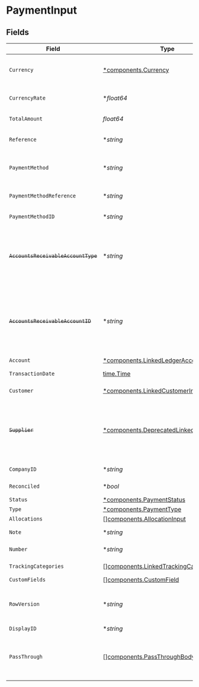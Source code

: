 # PaymentInput


## Fields

| Field                                                                                                                                                                              | Type                                                                                                                                                                               | Required                                                                                                                                                                           | Description                                                                                                                                                                        | Example                                                                                                                                                                            |
| ---------------------------------------------------------------------------------------------------------------------------------------------------------------------------------- | ---------------------------------------------------------------------------------------------------------------------------------------------------------------------------------- | ---------------------------------------------------------------------------------------------------------------------------------------------------------------------------------- | ---------------------------------------------------------------------------------------------------------------------------------------------------------------------------------- | ---------------------------------------------------------------------------------------------------------------------------------------------------------------------------------- |
| `Currency`                                                                                                                                                                         | [*components.Currency](../../models/components/currency.md)                                                                                                                        | :heavy_minus_sign:                                                                                                                                                                 | Indicates the associated currency for an amount of money. Values correspond to [ISO 4217](https://en.wikipedia.org/wiki/ISO_4217).                                                 | USD                                                                                                                                                                                |
| `CurrencyRate`                                                                                                                                                                     | **float64*                                                                                                                                                                         | :heavy_minus_sign:                                                                                                                                                                 | Currency Exchange Rate at the time entity was recorded/generated.                                                                                                                  | 0.69                                                                                                                                                                               |
| `TotalAmount`                                                                                                                                                                      | *float64*                                                                                                                                                                          | :heavy_check_mark:                                                                                                                                                                 | The total amount of the transaction or record                                                                                                                                      | 49.99                                                                                                                                                                              |
| `Reference`                                                                                                                                                                        | **string*                                                                                                                                                                          | :heavy_minus_sign:                                                                                                                                                                 | Optional transaction reference message ie: Debit remittance detail.                                                                                                                | 123456                                                                                                                                                                             |
| `PaymentMethod`                                                                                                                                                                    | **string*                                                                                                                                                                          | :heavy_minus_sign:                                                                                                                                                                 | Payment method used for the transaction, such as cash, credit card, bank transfer, or check                                                                                        | cash                                                                                                                                                                               |
| `PaymentMethodReference`                                                                                                                                                           | **string*                                                                                                                                                                          | :heavy_minus_sign:                                                                                                                                                                 | Optional reference message returned by payment method on processing                                                                                                                | 123456                                                                                                                                                                             |
| `PaymentMethodID`                                                                                                                                                                  | **string*                                                                                                                                                                          | :heavy_minus_sign:                                                                                                                                                                 | A unique identifier for an object.                                                                                                                                                 | 12345                                                                                                                                                                              |
| ~~`AccountsReceivableAccountType`~~                                                                                                                                                | **string*                                                                                                                                                                          | :heavy_minus_sign:                                                                                                                                                                 | : warning: ** DEPRECATED **: This will be removed in a future release, please migrate away from it as soon as possible.<br/><br/>Type of accounts receivable account.              | Account                                                                                                                                                                            |
| ~~`AccountsReceivableAccountID`~~                                                                                                                                                  | **string*                                                                                                                                                                          | :heavy_minus_sign:                                                                                                                                                                 | : warning: ** DEPRECATED **: This will be removed in a future release, please migrate away from it as soon as possible.<br/><br/>Unique identifier for the account to allocate payment to. | 123456                                                                                                                                                                             |
| `Account`                                                                                                                                                                          | [*components.LinkedLedgerAccountInput](../../models/components/linkedledgeraccountinput.md)                                                                                        | :heavy_minus_sign:                                                                                                                                                                 | N/A                                                                                                                                                                                |                                                                                                                                                                                    |
| `TransactionDate`                                                                                                                                                                  | [time.Time](https://pkg.go.dev/time#Time)                                                                                                                                          | :heavy_check_mark:                                                                                                                                                                 | The date of the transaction - YYYY:MM::DDThh:mm:ss.sTZD                                                                                                                            | 2021-05-01T12:00:00.000Z                                                                                                                                                           |
| `Customer`                                                                                                                                                                         | [*components.LinkedCustomerInput](../../models/components/linkedcustomerinput.md)                                                                                                  | :heavy_minus_sign:                                                                                                                                                                 | The customer this entity is linked to.                                                                                                                                             |                                                                                                                                                                                    |
| ~~`Supplier`~~                                                                                                                                                                     | [*components.DeprecatedLinkedSupplierInput](../../models/components/deprecatedlinkedsupplierinput.md)                                                                              | :heavy_minus_sign:                                                                                                                                                                 | : warning: ** DEPRECATED **: This will be removed in a future release, please migrate away from it as soon as possible.<br/><br/>The supplier this entity is linked to.            |                                                                                                                                                                                    |
| `CompanyID`                                                                                                                                                                        | **string*                                                                                                                                                                          | :heavy_minus_sign:                                                                                                                                                                 | The company or subsidiary id the transaction belongs to                                                                                                                            | 12345                                                                                                                                                                              |
| `Reconciled`                                                                                                                                                                       | **bool*                                                                                                                                                                            | :heavy_minus_sign:                                                                                                                                                                 | Indicates if the transaction has been reconciled.                                                                                                                                  | true                                                                                                                                                                               |
| `Status`                                                                                                                                                                           | [*components.PaymentStatus](../../models/components/paymentstatus.md)                                                                                                              | :heavy_minus_sign:                                                                                                                                                                 | Status of payment                                                                                                                                                                  | authorised                                                                                                                                                                         |
| `Type`                                                                                                                                                                             | [*components.PaymentType](../../models/components/paymenttype.md)                                                                                                                  | :heavy_minus_sign:                                                                                                                                                                 | Type of payment                                                                                                                                                                    | accounts_receivable                                                                                                                                                                |
| `Allocations`                                                                                                                                                                      | [][components.AllocationInput](../../models/components/allocationinput.md)                                                                                                         | :heavy_minus_sign:                                                                                                                                                                 | N/A                                                                                                                                                                                |                                                                                                                                                                                    |
| `Note`                                                                                                                                                                             | **string*                                                                                                                                                                          | :heavy_minus_sign:                                                                                                                                                                 | Note associated with the transaction                                                                                                                                               | Some notes about this transaction                                                                                                                                                  |
| `Number`                                                                                                                                                                           | **string*                                                                                                                                                                          | :heavy_minus_sign:                                                                                                                                                                 | Number associated with the transaction                                                                                                                                             | 123456                                                                                                                                                                             |
| `TrackingCategories`                                                                                                                                                               | [][components.LinkedTrackingCategory](../../models/components/linkedtrackingcategory.md)                                                                                           | :heavy_minus_sign:                                                                                                                                                                 | A list of linked tracking categories.                                                                                                                                              |                                                                                                                                                                                    |
| `CustomFields`                                                                                                                                                                     | [][components.CustomField](../../models/components/customfield.md)                                                                                                                 | :heavy_minus_sign:                                                                                                                                                                 | N/A                                                                                                                                                                                |                                                                                                                                                                                    |
| `RowVersion`                                                                                                                                                                       | **string*                                                                                                                                                                          | :heavy_minus_sign:                                                                                                                                                                 | A binary value used to detect updates to a object and prevent data conflicts. It is incremented each time an update is made to the object.                                         | 1-12345                                                                                                                                                                            |
| `DisplayID`                                                                                                                                                                        | **string*                                                                                                                                                                          | :heavy_minus_sign:                                                                                                                                                                 | Id to be displayed.                                                                                                                                                                | 123456                                                                                                                                                                             |
| `PassThrough`                                                                                                                                                                      | [][components.PassThroughBody](../../models/components/passthroughbody.md)                                                                                                         | :heavy_minus_sign:                                                                                                                                                                 | The pass_through property allows passing service-specific, custom data or structured modifications in request body when creating or updating resources.                            |                                                                                                                                                                                    |